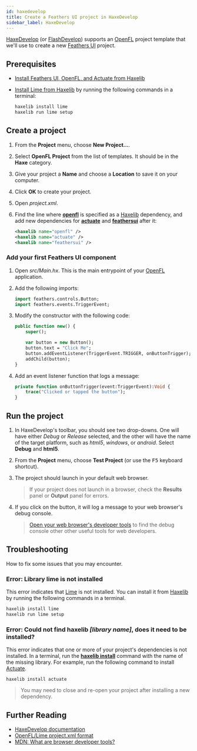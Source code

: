 ```yaml
---
id: haxedevelop
title: Create a Feathers UI project in HaxeDevelop
sidebar_label: HaxeDevelop
---
```


[HaxeDevelop](https://haxedevelop.org/) (or [FlashDevelop](https://flashdevelop.org/)) supports an [OpenFL](https://openfl.org/) project template that we'll use to create a new [Feathers UI](/) project.

## Prerequisites

- [Install Feathers UI, OpenFL, and Actuate from Haxelib](installation.md)
- [Install Lime from Haxelib](https://lime.software/docs/home/) by running the following commands in a terminal:

  ```sh
  haxelib install lime
  haxelib run lime setup
  ```

## Create a project

1. From the **Project** menu, choose **New Project…**.
1. Select **OpenFL Project** from the list of templates. It should be in the **Haxe** category.
1. Give your project a **Name** and choose a **Location** to save it on your computer.
1. Click **OK** to create your project.
1. Open _project.xml_.
1. Find the line where [**openfl**](https://lib.haxe.org/p/openfl/) is specified as a [Haxelib](https://lib.haxe.org/) dependency, and add new dependencies for [**actuate**](https://lib.haxe.org/p/actuate/) and [**feathersui**](https://lib.haxe.org/p/feathersui/) after it:

   ```xml
   <haxelib name="openfl" />
   <haxelib name="actuate" />
   <haxelib name="feathersui" />
   ```

### Add your first Feathers UI component

1. Open _src/Main.hx_. This is the main entrypoint of your [OpenFL](https://openfl.org/) application.
1. Add the following imports:

   ```hx
   import feathers.controls.Button;
   import feathers.events.TriggerEvent;
   ```

1. Modify the constructor with the following code:

   ```hx
   public function new() {
       super();

       var button = new Button();
       button.text = "Click Me";
       button.addEventListener(TriggerEvent.TRIGGER, onButtonTrigger);
       addChild(button);
   }
   ```

1. Add an event listener function that logs a message:

   ```hx
   private function onButtonTrigger(event:TriggerEvent):Void {
       trace("Clicked or tapped the button");
   }
   ```

## Run the project

1. In HaxeDevelop's toolbar, you should see two drop-downs. One will have either _Debug_ or _Release_ selected, and the other will have the name of the target platform, such as _html5_, _windows_, or _android_. Select **Debug** and **html5**.
1. From the **Project** menu, choose **Test Project** (or use the <kbd>F5</kbd> keyboard shortcut).
1. The project should launch in your default web browser.

   > If your project does not launch in a browser, check the **Results** panel or **Output** panel for errors.

1. If you click on the button, it will log a message to your web browser's debug console.
   > [Open your web browser's developer tools](https://developer.mozilla.org/en-US/docs/Learn/Common_questions/What_are_browser_developer_tools) to find the debug console other other useful tools for web developers.

## Troubleshooting

How to fix some issues that you may encounter.

### Error: Library lime is not installed

This error indicates that [Lime](https://lime.software/) is not installed. You can install it from [Haxelib](https://lib.haxe.org/) by running the following commands in a terminal.

```sh
haxelib install lime
haxelib run lime setup
```

### Error: Could not find haxelib _[library name]_, does it need to be installed?

This error indicates that one or more of your project's dependencies is not installed. In a terminal, run the [**haxelib install**](https://lib.haxe.org/documentation/using-haxelib/#install) command with the name of the missing library. For example, run the following command to install [Actuate](https://lib.haxe.org/p/actuate/).

```
haxelib install actuate
```

> You may need to close and re-open your project after installing a new dependency.

## Further Reading

- [HaxeDevelop documentation](https://haxedevelop.org/system-requirements.html)
- [OpenFL/Lime project.xml format](https://lime.software/docs/project-files/xml-format/)
- [MDN: What are browser developer tools?](https://developer.mozilla.org/en-US/docs/Learn/Common_questions/What_are_browser_developer_tools)
